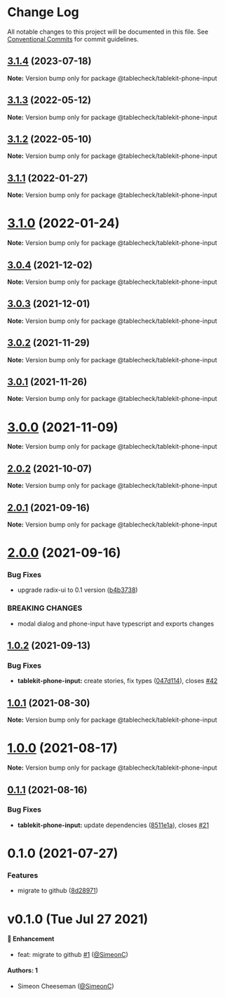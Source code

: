 # Change Log

All notable changes to this project will be documented in this file.
See [Conventional Commits](https://conventionalcommits.org) for commit guidelines.

## [3.1.4](https://github.com/tablecheck/tablekit/compare/@tablecheck/tablekit-phone-input@3.1.3...@tablecheck/tablekit-phone-input@3.1.4) (2023-07-18)

**Note:** Version bump only for package @tablecheck/tablekit-phone-input





## [3.1.3](https://github.com/tablecheck/tablekit/compare/@tablecheck/tablekit-phone-input@3.1.2...@tablecheck/tablekit-phone-input@3.1.3) (2022-05-12)

**Note:** Version bump only for package @tablecheck/tablekit-phone-input





## [3.1.2](https://github.com/tablecheck/tablekit/compare/@tablecheck/tablekit-phone-input@3.1.1...@tablecheck/tablekit-phone-input@3.1.2) (2022-05-10)

**Note:** Version bump only for package @tablecheck/tablekit-phone-input





## [3.1.1](https://github.com/tablecheck/tablekit/compare/@tablecheck/tablekit-phone-input@3.1.0...@tablecheck/tablekit-phone-input@3.1.1) (2022-01-27)

**Note:** Version bump only for package @tablecheck/tablekit-phone-input





# [3.1.0](https://github.com/tablecheck/tablekit/compare/@tablecheck/tablekit-phone-input@3.0.4...@tablecheck/tablekit-phone-input@3.1.0) (2022-01-24)

**Note:** Version bump only for package @tablecheck/tablekit-phone-input





## [3.0.4](https://github.com/tablecheck/tablekit/compare/@tablecheck/tablekit-phone-input@3.0.3...@tablecheck/tablekit-phone-input@3.0.4) (2021-12-02)

**Note:** Version bump only for package @tablecheck/tablekit-phone-input





## [3.0.3](https://github.com/tablecheck/tablekit/compare/@tablecheck/tablekit-phone-input@3.0.2...@tablecheck/tablekit-phone-input@3.0.3) (2021-12-01)

**Note:** Version bump only for package @tablecheck/tablekit-phone-input





## [3.0.2](https://github.com/tablecheck/tablekit/compare/@tablecheck/tablekit-phone-input@3.0.1...@tablecheck/tablekit-phone-input@3.0.2) (2021-11-29)

**Note:** Version bump only for package @tablecheck/tablekit-phone-input





## [3.0.1](https://github.com/tablecheck/tablekit/compare/@tablecheck/tablekit-phone-input@3.0.0...@tablecheck/tablekit-phone-input@3.0.1) (2021-11-26)

**Note:** Version bump only for package @tablecheck/tablekit-phone-input





# [3.0.0](https://github.com/tablecheck/tablekit/compare/@tablecheck/tablekit-phone-input@2.0.2...@tablecheck/tablekit-phone-input@3.0.0) (2021-11-09)

**Note:** Version bump only for package @tablecheck/tablekit-phone-input





## [2.0.2](https://github.com/tablecheck/tablekit/compare/@tablecheck/tablekit-phone-input@2.0.1...@tablecheck/tablekit-phone-input@2.0.2) (2021-10-07)

**Note:** Version bump only for package @tablecheck/tablekit-phone-input





## [2.0.1](https://github.com/tablecheck/tablekit/compare/@tablecheck/tablekit-phone-input@2.0.0...@tablecheck/tablekit-phone-input@2.0.1) (2021-09-16)

**Note:** Version bump only for package @tablecheck/tablekit-phone-input





# [2.0.0](https://github.com/tablecheck/tablekit/compare/@tablecheck/tablekit-phone-input@1.0.2...@tablecheck/tablekit-phone-input@2.0.0) (2021-09-16)


### Bug Fixes

* upgrade radix-ui to 0.1 version ([b4b3738](https://github.com/tablecheck/tablekit/commit/b4b37383c5f641207e87c1f874b34ca007995460))


### BREAKING CHANGES

* modal dialog and phone-input have typescript and exports changes





## [1.0.2](https://github.com/tablecheck/tablekit/compare/@tablecheck/tablekit-phone-input@1.0.1...@tablecheck/tablekit-phone-input@1.0.2) (2021-09-13)


### Bug Fixes

* **tablekit-phone-input:** create stories, fix types ([047d114](https://github.com/tablecheck/tablekit/commit/047d114893e7f53672c4714877a883f0f07c6293)), closes [#42](https://github.com/tablecheck/tablekit/issues/42)





## [1.0.1](https://github.com/tablecheck/tablekit/compare/@tablecheck/tablekit-phone-input@1.0.0...@tablecheck/tablekit-phone-input@1.0.1) (2021-08-30)

**Note:** Version bump only for package @tablecheck/tablekit-phone-input





# [1.0.0](https://github.com/tablecheck/tablekit/compare/@tablecheck/tablekit-phone-input@0.1.1...@tablecheck/tablekit-phone-input@1.0.0) (2021-08-17)

**Note:** Version bump only for package @tablecheck/tablekit-phone-input





## [0.1.1](https://github.com/tablecheck/tablekit/compare/@tablecheck/tablekit-phone-input@0.1.0...@tablecheck/tablekit-phone-input@0.1.1) (2021-08-16)


### Bug Fixes

* **tablekit-phone-input:** update dependencies ([8511e1a](https://github.com/tablecheck/tablekit/commit/8511e1aee0c54afb6bfea66c256e8870111b8939)), closes [#21](https://github.com/tablecheck/tablekit/issues/21)





# 0.1.0 (2021-07-27)


### Features

* migrate to github ([8d28971](https://github.com/tablecheck/tablekit/commit/8d28971175010fcb2a3cd9c48a749e7af1bdc9f9))





# v0.1.0 (Tue Jul 27 2021)

#### 🚀 Enhancement

- feat: migrate to github [#1](https://github.com/tablecheck/tablekit/pull/1) ([@SimeonC](https://github.com/SimeonC))

#### Authors: 1

- Simeon Cheeseman ([@SimeonC](https://github.com/SimeonC))
